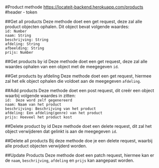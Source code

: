 #Product methode
https://locateit-backend.herokuapp.com/products
#header - token

##Get all products
Deze methode doet een get request, deze zal alle product objecten ophalen. Dit object bevat volgende waardes:  
`id: Number`  
`naam: String`  
`beschrijving: String`  
`afdeling: String`  
`afbeelding: String`  
`prijs: Number`  

##Get products by id
Deze methode doet een get request, deze zal alle waardes ophalen van een object met de meegegeven `id`.

##Get products by afdeling
Deze methode doet een get request, hiermee zal het elk object ophalen die voldoet aan de meegegeven `afdeling`.

##Add products
Deze methode doet een post request, dit creër een object waarbij volgende waardes in zitten:   
`id:  Deze word zelf gegenereerd  `  
`naam: Naam van het product`  
`beschrijving: Beschrijving van het product`  
`afdeling: Een afdeling(genre) van het product`  
`prijs: Hoeveel het product kost`   

##Delete product by id
Deze methode doet een delete request, dit zal het object verwijderen dat gelinkt is aan de meegegeven `id`.  

##Delete all products
Bij deze methode doe je een delete request, waarbij alle product objecten verwijderd worden.

##Update Products
Deze methode doet een patch request, hiermee kan er de `naam`, `beschrijving`, `afdeling` en `prijs` kan  aangepast worden.
